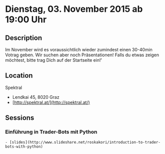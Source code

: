 # Dienstag, 03. November 2015 ab 19:00 Uhr

## Description

Im November wird es voraussichtlich wieder zumindest einen 30-40min Votrag geben. Wir suchen aber noch Präsentationen! Falls du etwas zeigen möchtest, bitte trag Dich auf der Startseite ein!'

## Location

Spektral

- Lendkai 45, 8020 Graz
- [http://spektral.at/](http://spektral.at/)

## Sessions

### Einführung in Trader-Bots mit Python

    - [slides](http://www.slideshare.net/roskakori/introduction-to-trader-bots-with-python)
